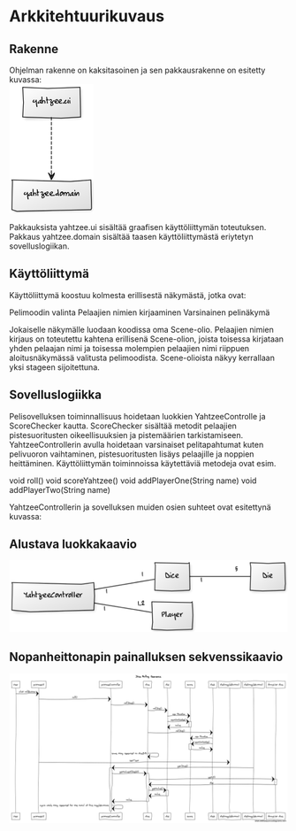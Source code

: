 
# Arkkitehtuurikuvaus

## Rakenne

Ohjelman rakenne on kaksitasoinen ja sen pakkausrakenne on esitetty kuvassa:
<br/>
<img src="https://github.com/Hiisable/ot-harjoitustyo/blob/master/dokumentointi/kuvat/Pakkausrakenne.png">
<br/>

Pakkauksista yahtzee.ui sisältää graafisen käyttöliittymän toteutuksen. Pakkaus yahtzee.domain sisältää taasen käyttöliittymästä eriytetyn sovelluslogiikan.

## Käyttöliittymä

Käyttöliittymä koostuu kolmesta erillisestä näkymästä, jotka ovat:

Pelimoodin valinta
Pelaajien nimien kirjaaminen
Varsinainen pelinäkymä

Jokaiselle näkymälle luodaan koodissa oma Scene-olio. Pelaajien nimien kirjaus on toteutettu kahtena erillisenä Scene-olion, joista toisessa kirjataan yhden pelaajan nimi ja toisessa molempien pelaajien nimi riippuen aloitusnäkymässä valitusta pelimoodista. Scene-olioista näkyy kerrallaan yksi stageen sijoitettuna.

## Sovelluslogiikka

Pelisovelluksen toiminnallisuus hoidetaan luokkien YahtzeeControlle ja ScoreChecker kautta. ScoreChecker sisältää metodit pelaajien pistesuoritusten oikeellisuuksien ja pistemäärien tarkistamiseen. YahtzeeControllerin avulla hoidetaan varsinaiset pelitapahtumat kuten pelivuoron vaihtaminen, pistesuoritusten lisäys pelaajille ja noppien heittäminen. Käyttöliittymän toiminnoissa käytettäviä metodeja ovat esim.

void roll()
void scoreYahtzee()
void addPlayerOne(String name)
void addPlayerTwo(String name)

YahtzeeControllerin ja sovelluksen muiden osien suhteet ovat esitettynä kuvassa:

## **Alustava luokkakaavio**

<img src="https://github.com/Hiisable/ot-harjoitustyo/blob/master/dokumentointi/kuvat/alustava_luokkakaavio.png">

## **Nopanheittonapin painalluksen sekvenssikaavio**

<img src="https://github.com/Hiisable/ot-harjoitustyo/blob/master/dokumentointi/kuvat/Dice%20Rolling%20Sequence.png">
